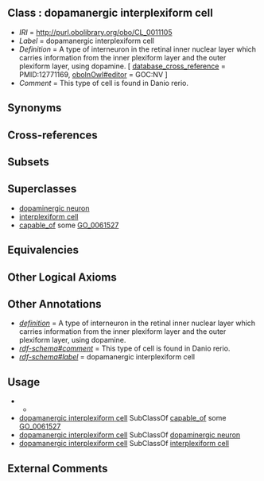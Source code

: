 
## Class : dopamanergic interplexiform cell

 * *IRI* = http://purl.obolibrary.org/obo/CL_0011105
 * *Label* = dopamanergic interplexiform cell
 * *Definition* = A type of interneuron in the retinal inner nuclear layer which 
carries information from the inner plexiform layer and the outer 
plexiform layer, using dopamine.  [ [database_cross_reference](../../ef/oboInOwl#hasDbXref.md) = PMID:12771169, [oboInOwl#editor](../../or/oboInOwl#editor.md) = GOC:NV ]
 * *Comment* = This type of cell is found in Danio rerio.

## Synonyms


## Cross-references


## Subsets


## Superclasses

 * [dopaminergic neuron](../../CL/00/CL_0000700.md)
 * [interplexiform cell](../../CL/04/CL_0011104.md)
 * [capable_of](../../RO/15/RO_0002215.md) some [GO_0061527](../../GO/27/GO_0061527.md)

## Equivalencies


## Other Logical Axioms


## Other Annotations

 * *[definition](../../IAO/15/IAO_0000115.md)* = A type of interneuron in the retinal inner nuclear layer which 
carries information from the inner plexiform layer and the outer 
plexiform layer, using dopamine. 
 * *[rdf-schema#comment](../../nt/rdf-schema#comment.md)* = This type of cell is found in Danio rerio.
 * *[rdf-schema#label](../../el/rdf-schema#label.md)* = dopamanergic interplexiform cell

## Usage

 * -
 * [dopamanergic interplexiform cell](../../CL/05/CL_0011105.md) SubClassOf [capable_of](../../RO/15/RO_0002215.md) some [GO_0061527](../../GO/27/GO_0061527.md)
 * [dopamanergic interplexiform cell](../../CL/05/CL_0011105.md) SubClassOf [dopaminergic neuron](../../CL/00/CL_0000700.md)
 * [dopamanergic interplexiform cell](../../CL/05/CL_0011105.md) SubClassOf [interplexiform cell](../../CL/04/CL_0011104.md)

## External Comments

